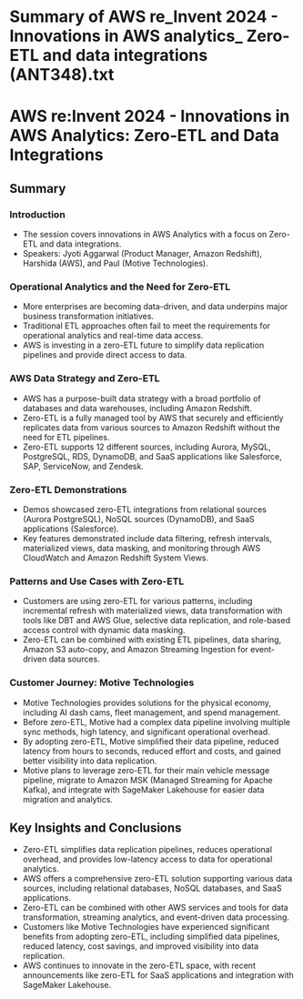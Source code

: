 # Summary of AWS re_Invent 2024 - Innovations in AWS analytics_ Zero-ETL and data integrations (ANT348).txt

# AWS re:Invent 2024 - Innovations in AWS Analytics: Zero-ETL and Data Integrations

## Summary

### Introduction

- The session covers innovations in AWS Analytics with a focus on Zero-ETL and data integrations.
- Speakers: Jyoti Aggarwal (Product Manager, Amazon Redshift), Harshida (AWS), and Paul (Motive Technologies).

### Operational Analytics and the Need for Zero-ETL

- More enterprises are becoming data-driven, and data underpins major business transformation initiatives.
- Traditional ETL approaches often fail to meet the requirements for operational analytics and real-time data access.
- AWS is investing in a zero-ETL future to simplify data replication pipelines and provide direct access to data.

### AWS Data Strategy and Zero-ETL

- AWS has a purpose-built data strategy with a broad portfolio of databases and data warehouses, including Amazon Redshift.
- Zero-ETL is a fully managed tool by AWS that securely and efficiently replicates data from various sources to Amazon Redshift without the need for ETL pipelines.
- Zero-ETL supports 12 different sources, including Aurora, MySQL, PostgreSQL, RDS, DynamoDB, and SaaS applications like Salesforce, SAP, ServiceNow, and Zendesk.

### Zero-ETL Demonstrations

- Demos showcased zero-ETL integrations from relational sources (Aurora PostgreSQL), NoSQL sources (DynamoDB), and SaaS applications (Salesforce).
- Key features demonstrated include data filtering, refresh intervals, materialized views, data masking, and monitoring through AWS CloudWatch and Amazon Redshift System Views.

### Patterns and Use Cases with Zero-ETL

- Customers are using zero-ETL for various patterns, including incremental refresh with materialized views, data transformation with tools like DBT and AWS Glue, selective data replication, and role-based access control with dynamic data masking.
- Zero-ETL can be combined with existing ETL pipelines, data sharing, Amazon S3 auto-copy, and Amazon Streaming Ingestion for event-driven data sources.

### Customer Journey: Motive Technologies

- Motive Technologies provides solutions for the physical economy, including AI dash cams, fleet management, and spend management.
- Before zero-ETL, Motive had a complex data pipeline involving multiple sync methods, high latency, and significant operational overhead.
- By adopting zero-ETL, Motive simplified their data pipeline, reduced latency from hours to seconds, reduced effort and costs, and gained better visibility into data replication.
- Motive plans to leverage zero-ETL for their main vehicle message pipeline, migrate to Amazon MSK (Managed Streaming for Apache Kafka), and integrate with SageMaker Lakehouse for easier data migration and analytics.

## Key Insights and Conclusions

- Zero-ETL simplifies data replication pipelines, reduces operational overhead, and provides low-latency access to data for operational analytics.
- AWS offers a comprehensive zero-ETL solution supporting various data sources, including relational databases, NoSQL databases, and SaaS applications.
- Zero-ETL can be combined with other AWS services and tools for data transformation, streaming analytics, and event-driven data processing.
- Customers like Motive Technologies have experienced significant benefits from adopting zero-ETL, including simplified data pipelines, reduced latency, cost savings, and improved visibility into data replication.
- AWS continues to innovate in the zero-ETL space, with recent announcements like zero-ETL for SaaS applications and integration with SageMaker Lakehouse.
